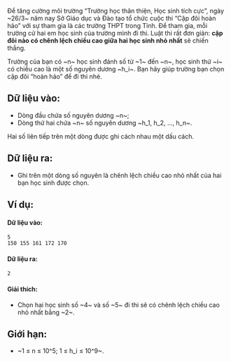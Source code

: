 Để tăng cường môi trường “Trường học thân thiện, Học sinh tích cực”, ngày ~26/3~ năm nay Sở Giáo dục và Đào tạo tổ chức cuộc thi “Cặp đôi hoàn hảo” với sự tham gia là các trường THPT trong Tỉnh. Để tham gia, mỗi trường cử hai em học sinh của trường mình đi thi. Luật thi rất đơn giản: **cặp đôi nào có chênh lệch chiều cao giữa hai học sinh nhỏ nhất** sẽ chiến thắng.

Trường của bạn có ~n~ học sinh đánh số từ ~1~ đến ~n~, học sinh thứ ~i~ có chiều cao là một số nguyên dương ~h_i~. Bạn hãy giúp trường bạn chọn cặp đôi “hoàn hảo” để đi thi nhé.

## Dữ liệu vào:
- Dòng đầu chứa số nguyên dương ~n~;
- Dòng thứ hai chứa ~n~ số nguyên dương ~h_1, h_2, …, h_n~.

Hai số liên tiếp trên một dòng được ghi cách nhau một dấu cách.

## Dữ liệu ra:
- Ghi trên một dòng số nguyên là chênh lệch chiều cao nhỏ nhất của hai bạn học sinh được chọn.

## Ví dụ:
#### Dữ liệu vào:
```
5
150 155 161 172 170
```

#### Dữ liệu ra:
```
2
```
#### Giải thích:
- Chọn hai học sinh số ~4~ và số ~5~ đi thi sẽ có chênh lệch chiều cao nhỏ nhất bằng ~2~.

## Giới hạn:
- ~1 ≤ n ≤ 10^5;  1 ≤ h_i ≤ 10^9~.